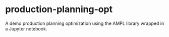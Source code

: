 # production-planning-opt
A demo production planning optimization using the AMPL library wrapped in a Jupyter notebook.
